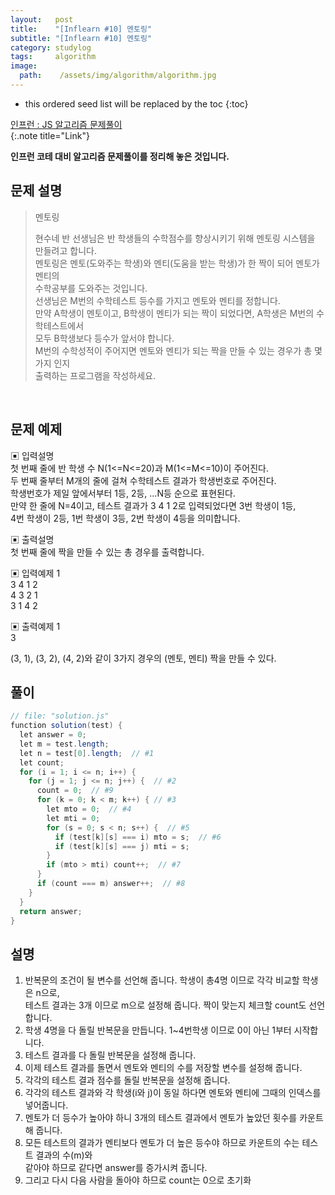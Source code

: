 ```yaml
---
layout:   post
title:    "[Inflearn #10] 멘토링"
subtitle: "[Inflearn #10] 멘토링"
category: studylog
tags:     algorithm
image:
  path:    /assets/img/algorithm/algorithm.jpg
---
```


<!--more-->

[인프런 : JS 알고리즘 문제풀이]:https://www.inflearn.com/course/%EC%9E%90%EB%B0%94%EC%8A%A4%ED%81%AC%EB%A6%BD%ED%8A%B8-%EC%95%8C%EA%B3%A0%EB%A6%AC%EC%A6%98-%EB%AC%B8%EC%A0%9C%ED%92%80%EC%9D%B4

* this ordered seed list will be replaced by the toc
{:toc}  

[인프런 : JS 알고리즘 문제풀이]  
{:.note title="Link"}  

__인프런 코테 대비 알고리즘 문제풀이를 정리해 놓은 것입니다.__  

## 문제 설명  

>멘토링  
>
>현수네 반 선생님은 반 학생들의 수학점수를 향상시키기 위해 멘토링 시스템을 만들려고 합니다.  
>멘토링은 멘토(도와주는 학생)와 멘티(도움을 받는 학생)가 한 짝이 되어 멘토가 멘티의  
>수학공부를 도와주는 것입니다.  
>선생님은 M번의 수학테스트 등수를 가지고 멘토와 멘티를 정합니다.  
>만약 A학생이 멘토이고, B학생이 멘티가 되는 짝이 되었다면, A학생은 M번의 수학테스트에서  
>모두 B학생보다 등수가 앞서야 합니다.  
>M번의 수학성적이 주어지면 멘토와 멘티가 되는 짝을 만들 수 있는 경우가 총 몇 가지 인지  
>출력하는 프로그램을 작성하세요.  


<br>  

## 문제 예제  

▣ 입력설명  
첫 번째 줄에 반 학생 수 N(1<=N<=20)과 M(1<=M<=10)이 주어진다.  
두 번째 줄부터 M개의 줄에 걸쳐 수학테스트 결과가 학생번호로 주어진다.  
학생번호가 제일 앞에서부터 1등, 2등, ...N등 순으로 표현된다.  
만약 한 줄에 N=4이고, 테스트 결과가 3 4 1 2로 입력되었다면 3번 학생이 1등,  
4번 학생이 2등, 1번 학생이 3등, 2번 학생이 4등을 의미합니다.  

▣ 출력설명  
첫 번째 줄에 짝을 만들 수 있는 총 경우를 출력합니다.  

▣ 입력예제 1  
3 4 1 2  
4 3 2 1  
3 1 4 2  


▣ 출력예제 1  
3  

(3, 1), (3, 2), (4, 2)와 같이 3가지 경우의 (멘토, 멘티) 짝을 만들 수 있다.  


## 풀이  

```java
// file: "solution.js"
function solution(test) {
  let answer = 0;
  let m = test.length;
  let n = test[0].length;  // #1
  let count;
  for (i = 1; i <= n; i++) {
    for (j = 1; j <= n; j++) {  // #2
      count = 0;  // #9
      for (k = 0; k < m; k++) { // #3
        let mto = 0;  // #4
        let mti = 0;
        for (s = 0; s < n; s++) {  // #5
          if (test[k][s] === i) mto = s;  // #6
          if (test[k][s] === j) mti = s;
        }
        if (mto > mti) count++;  // #7
      }
      if (count === m) answer++;  // #8
    }
  }
  return answer;
}
```

## 설명  

1. 반복문의 조건이 될 변수를 선언해 줍니다. 학생이 총4명 이므로 각각 비교할 학생은 n으로,  
테스트 결과는 3개 이므로 m으로 설정해 줍니다. 짝이 맞는지 체크할 count도 선언합니다.  
2. 학생 4명을 다 돌릴 반복문을 만듭니다. 1~4번학생 이므로 0이 아닌 1부터 시작합니다.  
3. 테스트 결과를 다 돌릴 반복문을 설정해 줍니다.  
4. 이제 테스트 결과를 돌면서 멘토와 멘티의 수를 저장할 변수를 설정해 줍니다.  
5. 각각의 테스트 결과 점수를 돌릴 반복문을 설정해 줍니다.  
6. 각각의 테스트 결과와 각 학생(i와 j)이 동일 하다면 멘토와 멘티에 그때의 인덱스를 넣어줍니다.  
7. 멘토가 더 등수가 높아야 하니 3개의 테스트 결과에서 멘토가 높았던 횟수를 카운트 해 줍니다.  
8. 모든 테스트의 결과가 멘티보다 멘토가 더 높은 등수야 하므로 카운트의 수는 테스트 결과의 수(m)와  
같아야 하므로 같다면 answer를 증가시켜 줍니다.  
9. 그리고 다시 다음 사람을 돌아야 하므로 count는 0으로 초기화  



